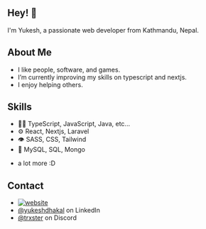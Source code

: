## Hey! 👋
I'm Yukesh, a passionate web developer from Kathmandu, Nepal.

## About Me
- I like people, software, and games.
- I’m currently improving my skills on typescript and nextjs.
- I enjoy helping others.

## Skills
- 👨‍💻 TypeScript, JavaScript, Java, etc...
- ⚙️ React, Nextjs, Laravel
- 👁️ SASS, CSS, Tailwind
- 💽 MySQL, SQL, Mongo
+ a lot more :D

## Contact
- [![website](https://img.shields.io/badge/website-informational)]([https://vidura.dev](https://yukeshdhakal.vercel.app/))
- [@yukeshdhakal](https://www.linkedin.com/in/yukeshdhakal/) on LinkedIn
- [@trxster](https://discord.com/users/327800426529423361) on Discord
